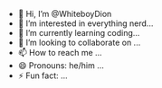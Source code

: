 - 👋 Hi, I’m @WhiteboyDion
- 👀 I’m interested in everything nerd...
- 🌱 I’m currently learning coding...
- 💞️ I’m looking to collaborate on ...
- 📫 How to reach me ...
- 😄 Pronouns: he/him ...
- ⚡ Fun fact: ...

<!---
WhiteboyDion/WhiteboyDion is a ✨ special ✨ repository because its `README.md` (this file) appears on your GitHub profile.
You can click the Preview link to take a look at your changes.
--->
